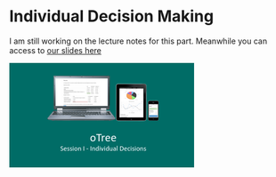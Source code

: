 Individual Decision Making
==========================

I am still working on the lecture notes for this part. Meanwhile you can access to [our slides here](https://docs.google.com/presentation/d/1rDNpku5mfWN286hK8Kd_l-wcl1dVNvEXFKGieqzknmc/edit?usp=sharing)


<a href="https://docs.google.com/presentation/d/1rDNpku5mfWN286hK8Kd_l-wcl1dVNvEXFKGieqzknmc/edit?usp=sharing" target="_blank">![Slides Cover](../figures/otree_individual_cover.png)</a>
